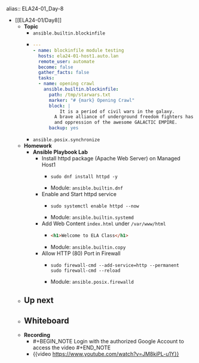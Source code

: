 alias:: ELA24-01_Day-8

- [[ELA24-01/Day8]]
	- **Topic**
		- `ansible.builtin.blockinfile`
		- ```yaml
		  ---
		  - name: blockinfile module testing
		    hosts: ela24-01-host1.auto.lan
		    remote_user: automate
		    become: false
		    gather_facts: false
		    tasks:
		    - name: opening crawl
		      ansible.builtin.blockinfile:
		        path: /tmp/starwars.txt
		        marker: "# {mark} Opening Crawl"
		        block: |
		        	It is a period of civil wars in the galaxy.
		          A brave alliance of underground freedom fighters has challenged the tyranny 
		          and oppression of the awesome GALACTIC EMPIRE.
		        backup: yes
		  ```
		- `ansible.posix.synchronize`
	- **Homework**
		- **Ansible Playbook Lab**
			- Install httpd package (Apache Web Server) on Managed Host1
				- ```shell
				  sudo dnf install httpd -y
				  ```
				- Module: `ansible.builtin.dnf`
			- Enable and Start httpd service
				- ```shell
				  sudo systemctl enable httpd --now
				  ```
				- Module: `ansible.builtin.systemd`
			- Add Web Content `index.html` under `/var/www/html`
				- ```html
				  <h1>Welcome to ELA Class</h1>
				  ```
				- Module: `ansible.builtin.copy`
			- Allow HTTP (80) Port in Firewall
				- ```shell
				  sudo firewall-cmd --add-service=http --permanent
				  sudo firewall-cmd --reload
				  ```
				- Module: `ansible.posix.firewalld`
	- **Up next**
		-
	- **Whiteboard**
		-
	- **Recording**
		- #+BEGIN_NOTE
		  Login with the authorized Google Account to access the video
		  #+END_NOTE
		- {{video https://www.youtube.com/watch?v=JM8kiPL-u1Y}}